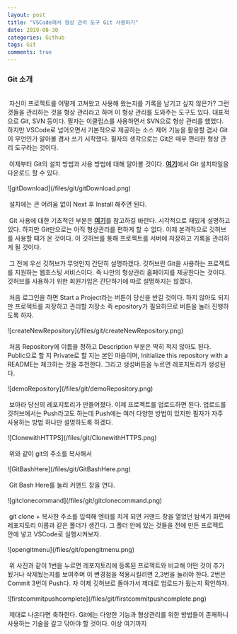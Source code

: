 ```yaml
---
layout: post
title: "VSCode에서 형상 관리 도구 Git 사용하기"
date: 2019-08-30
categories: Github
tags: Git
comments: true
---
```

<h3>Git 소개</h3>
<br>
&nbsp;자신이 프로젝트를 어떻게 고쳐왔고 사용해 왔는지를 기록을 남기고 싶지 않은가? 그런 것들을 관리하는 것을 형상 관리라고 하며 이 형상 관리를 도와주는 도구도 있다. 대표적으로 Git, SVN 등이다. 필자는 이클립스를 사용하면서 SVN으로 형상 관리를 했었다. 하지만 VSCode로 넘어오면서 기본적으로 제공하는 소스 제어 기능을 활용할 겸사 Git이 무언인가 알아볼 겸사 쓰기 시작했다. 필자의 생각으로는 Git은 매우 편리한 형상 관리 도구라는 것이다. 
<br><br>
&nbsp;이제부터 Git의 설치 방법과 사용 방법에 대해 알아볼 것이다. <b><a href="https://git-scm.com/">여기</a></b>에서 Git 설치파일을 다운로드 할 수 있다.
<br><br>
![gitDownload](/files/git/gitDownload.png)
<br><br>
&nbsp;설치에는 큰 어려움 없이 Next 후 Install 해주면 된다.
<br><br>
&nbsp;Git 사용에 대한 기초적인 부분은 <b><a href="https://rogerdudler.github.io/git-guide/index.ko.html">여기</a></b>를 참고하길 바란다. 시각적으로 재밌게 설명하고 있다. 하지만 Git만으로는 아직 형상관리를 편하게 할 수 없다. 이제 본격적으로 깃허브를 사용할 때가 온 것이다. 이 깃허브를 통해 프로젝트를 서버에 저장하고 기록을 관리하게 될 것이다.
<br><br>
&nbsp;그 전에 우선 깃허브가 무엇인지 간단히 설명하겠다. 깃허브란 Git을 사용하는 프로젝트를 지원하는 웹호스팅 서비스이다. 즉 나만의 형상관리 홈페이지를 제공한다는 것이다. 깃허브를 사용하기 위한 회원가입은 간단하기에 따로 설명하지는 않겠다.
<br><br>
&nbsp;처음 로그인을 하면 Start a Project라는 버튼이 당신을 반길 것이다. 하지 않아도 되지만 프로젝트를 저장하고 관리할 저장소 즉 epository가 필요하므로 버튼을 눌러 진행하도록 하자. 
<br><br>
![createNewRepository](/files/git/createNewRepository.png)
<br><br>
&nbsp;처음 Repository에 이름을 정하고 Description 부분은 딱히 적지 않아도 된다. Public으로 할 지 Private로 할 지는 본인 마음이며, Initialize this repository with a README는 체크하는 것을 추천한다. 그리고 생성버튼을 누르면 레포지토리가 생성된다.
<br><br>
![demoRepository](/files/git/demoRepository.png)
<br><br>
&nbsp;보아라 당신의 레포지토리가 만들어졌다. 이제 프로젝트를 업로드하면 된다. 업로드를 깃허브에서는 Push라고도 하는데 Push에는 여러 다양한 방법이 있지만 필자가 자주 사용하는 방법 하나만 설명하도록 하겠다.
<br><br>
![ClonewithHTTPS](/files/git/ClonewithHTTPS.png)
<br><br>
&nbsp;위와 같이 git의 주소를 복사해서 
<br><br>
![GitBashHere](/files/git/GitBashHere.png)
<br><br>
&nbsp;Git Bash Here를 눌러 커맨드 창을 연다. 
<br><br>
![gitclonecommand](/files/git/gitclonecommand.png)
<br><br>
&nbsp;git clone + 복사한 주소를 입력해 엔터를 치게 되면 커맨드 창을 열었던 탐색기 화면에 레포지토리 이름과 같은 폴더가 생긴다. 그 폴더 안에 있는 것들을 전에 만든 프로젝트 안에 넣고 VSCode로 실행시켜보자.
<br><br>
![opengitmenu](/files/git/opengitmenu.png)
<br><br>
&nbsp;위 사진과 같이 1번을 누르면 레포지토리에 등록된 프로젝트와 비교해 어떤 것이 추가 됬거나 삭제됬는지를 보여주며 이 변경점을 적용시킬려면 2,3번을 눌러야 한다. 2번은 Commit 3번이 Push다. 자 이제 깃허브로 돌아가서 제대로 업로드가 됬는지 확인하자.
<br><br>
![firstcommitpushcomplete](/files/git/firstcommitpushcomplete.png)
<br><br>
&nbsp;제대로 나온다면 축하한다. Git에는 다양한 기능과 형상관리를 위한 방법들이 존재하니 사용하는 기술을 갈고 닦아야 할 것이다. 이상 여기까지
